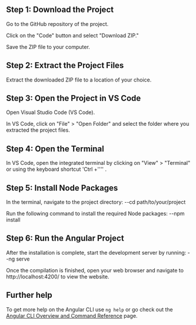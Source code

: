 ## Step 1: Download the Project
Go to the GitHub repository of the project.

Click on the "Code" button and select "Download ZIP."

Save the ZIP file to your computer.

## Step 2: Extract the Project Files
Extract the downloaded ZIP file to a location of your choice.

## Step 3: Open the Project in VS Code
Open Visual Studio Code (VS Code).

In VS Code, click on "File" > "Open Folder" and select the folder where you extracted the project files.

## Step 4: Open the Terminal
In VS Code, open the integrated terminal by clicking on "View" > "Terminal" or using the keyboard shortcut 'Ctrl +'''' .

## Step 5: Install Node Packages
In the terminal, navigate to the project directory:
  --cd path/to/your/project
  
Run the following command to install the required Node packages:
  --npm install
  
## Step 6: Run the Angular Project
After the installation is complete, start the development server by running:
  --ng serve
  
Once the compilation is finished, open your web browser and navigate to http://localhost:4200/ to view the website.

## Further help

To get more help on the Angular CLI use `ng help` or go check out the [Angular CLI Overview and Command Reference](https://angular.io/cli) page.
